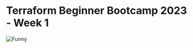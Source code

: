 # Terraform Beginner Bootcamp 2023 - Week 1

![Funny](https://giphy.com/gifs/rick-astley-Ju7l5y9osyymQ)
